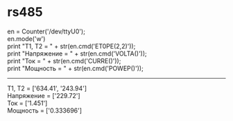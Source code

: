 # rs485

en = Counter('/dev/ttyU0');<br>
en.mode('w')<br>
print "T1, T2 = " + str(en.cmd('ET0PE(2,2)'));<br>
print "Напряжение = " + str(en.cmd('VOLTA()'));<br>
print "Ток = " + str(en.cmd('CURRE()'));<br>
print "Мощность = " + str(en.cmd('POWEP()'));<br>
<hr>
T1, T2 = ['634.41', '243.94']<br>
Напряжение = ['229.72']<br>
Ток = ['1.451']<br>
Мощность = ['0.333696']<br>

